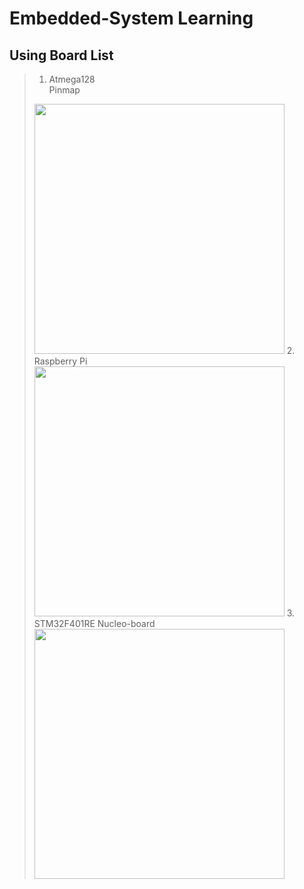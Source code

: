 # Embedded-System Learning
  
## Using Board List
> 1. Atmega128  
> Pinmap
> <img src="https://user-images.githubusercontent.com/52377778/86985352-0899ae80-c1cc-11ea-8159-56aa19196f73.png" width="400" height="400" />    
> 2. Raspberry Pi  
> <img src="https://user-images.githubusercontent.com/52377778/86985239-c6706d00-c1cb-11ea-81e6-5a52bf7e535a.png" width="400" height="400" />  
> 3. STM32F401RE Nucleo-board  
> <img src="https://user-images.githubusercontent.com/52377778/86985336-ffa8dd00-c1cb-11ea-9c03-5237308db9cc.png" width="400" height="400" />  


